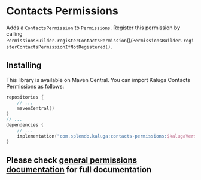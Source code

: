# Contacts Permissions
Adds a `ContactsPermission` to `Permissions`. Register this permission by calling `PermissionsBuilder.registerContactsPermission`()/`PermissionsBuilder.registerContactsPermissionIfNotRegistered()`.

## Installing
This library is available on Maven Central. You can import Kaluga Contacts Permissions as follows:

 ```kotlin
 repositories {
     // ...
     mavenCentral()
 }
 // ...
 dependencies {
     // ...
     implementation("com.splendo.kaluga:contacts-permissions:$kalugaVersion")
 }
 ```

## Please check [general permissions documentation](../base-permissions) for full documentation
